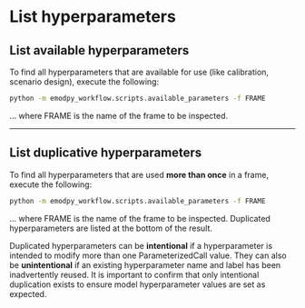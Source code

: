 # List hyperparameters

## List available hyperparameters

To find all hyperparameters that are available for use (like calibration, scenario design), execute the following:

```bash
python -m emodpy_workflow.scripts.available_parameters -f FRAME
```

... where FRAME is the name of the frame to be inspected.

---

## List duplicative hyperparameters

To find all hyperparameters that are used **more than once** in a frame, execute the following:

```bash
python -m emodpy_workflow.scripts.available_parameters -f FRAME
```

... where FRAME is the name of the frame to be inspected. Duplicated hyperparameters are listed at the bottom of the
result.

Duplicated hyperparameters can be **intentional** if a
hyperparameter is intended to modify more than one ParameterizedCall value. They can also be **unintentional** if an
existing hyperparameter name and label has been inadvertently reused. It is important to confirm that only intentional
duplication exists to ensure model hyperparameter values are set as expected.

